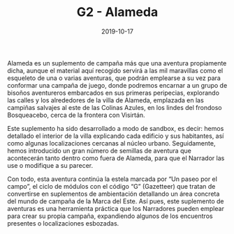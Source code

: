 ﻿---
title: G2 - Alameda
summary: El viejo pueblo de Alameda se asienta en las tierras orientales fronterizas de la Marca del Este, en la indómita región a caballo entre el belicoso reino de Ungoloz y los baldíos páramos desérticos de Visirtan. Y es aquí donde nuestros héroes continuarán sus aventuras, explorando una comarca antigua preñada de ruinas fabulosas y misterios ocultos por las arenas del tiempo.
authors:
- Santi Pastor
date: 2019-10-17
type: post
categories:
- Clásicos de la Marca
- Línea G
tags:
- Gazetteer
minlevels: "1"
maxlevels: "36"
prices: 7,00€
session: "indeterminado"
mincharacters: "4"
maxcharacters: "6"
eval: oficial
cover: "G2-alameda.jpg"
download: "G2-alameda.rar"
moreinfo: "https://tesorosdelamarca.com/producto/alameda/"
license: "OGL"
draft: false

---

Alameda es un suplemento de campaña más que una aventura propiamente dicha, aunque el material aquí recogido servirá a las mil maravillas como el esqueleto de una o varias aventuras, que podrán emplearse a su vez para conformar una campaña de juego, donde podremos encarnar a un grupo de bisoños aventureros embarcados en sus primeras peripecias, explorando las calles y los alrededores de la villa de Alameda, emplazada en las campiñas salvajes al este de las Colinas Azules, en los lindes del frondoso Bosqueacebo, cerca de la frontera con Visirtán.

Este suplemento ha sido desarrollado a modo de sandbox, es decir: hemos detallado el interior de la villa explicando cada edificio y sus habitantes, así como algunas localizaciones cercanas al núcleo urbano. Seguidamente, hemos introducido un gran número de semillas de aventura que acontecerán tanto dentro como fuera de Alameda, para que el Narrador las use o modifique a su parecer.

Con todo, esta aventura continúa la estela marcada por “Un paseo por el campo”, el ciclo de módulos con el código “G” (Gazetteer) que tratan de convertirse en suplementos de ambientación detallando un área concreta del mundo de campaña de la Marca del Este. Así pues, este suplemento de aventuras es una herramienta práctica que los Narradores pueden emplear para crear su propia campaña, expandiendo algunos de los encuentros presentes o localizaciones esbozadas.
